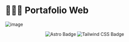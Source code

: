 # 👨🏻‍💻 Portafolio Web

![image](https://github.com/yosleydy/portafolio.dev/assets/98881358/3b4b3ef6-5c89-4b8f-866a-a6296a73bef2)



<div align="center">

![Astro Badge](https://img.shields.io/badge/Astro-FF3E00?logo=astro&logoColor=fff&style=flat)
![Tailwind CSS Badge](https://img.shields.io/badge/Tailwind%20CSS-06B6D4?logo=tailwindcss&logoColor=fff&style=flat)

</div>